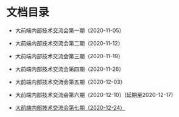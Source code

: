# 文档目录
* 大前端内部技术交流会第一期（2020-11-05） 
  
* 大前端内部技术交流会第二期（2020-11-12）  
  
* 大前端内部技术交流会第三期（2020-11-19）  
  
* 大前端内部技术交流会第四期（2020-11-26） 
  
* 大前端内部技术交流会第五期（2020-12-03）  
  
* 大前端内部技术交流会第六期（2020-12-10）(延期至2020-12-17)  
  
* [大前端内部技术交流会第七期（2020-12-24）](docs/seminar-7.md)
